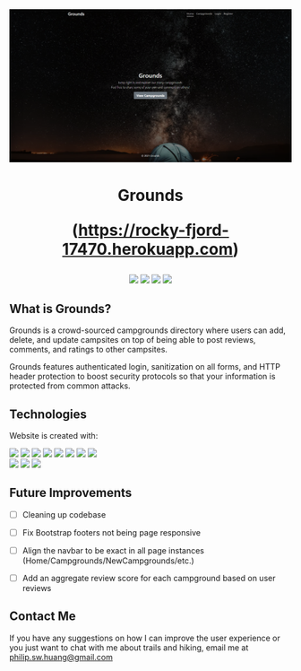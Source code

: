 <a href="https://rocky-fjord-17470.herokuapp.com/" alt="Grounds banner linking to website">
  <img src="https://github.com/PhilHuangSW/grounds/blob/master/banner.PNG" /></a>
  
<h1 align="center">Grounds 

(https://rocky-fjord-17470.herokuapp.com)</h1>

<p align="center">
  <img src="https://img.shields.io/badge/version-v1.5-blue" />
  <img src="https://img.shields.io/github/last-commit/PhilHuangSW/grounds" />
  <img src="https://img.shields.io/github/issues-raw/PhilHuangSW/grounds" />
  <img src="https://img.shields.io/github/issues-pr/PhilHuangSW/grounds" />
</p>

## What is Grounds?

Grounds is a crowd-sourced campgrounds directory where users can add, delete, and update campsites on top of being able to post reviews, comments, and ratings to other campsites. 

Grounds features authenticated login, sanitization on all forms, and HTTP header protection to boost security protocols so that your information is protected from common attacks.

## Technologies

Website is created with: 

<a href="https://nodejs.org/en/download/" alt="node version">
  <img src="https://img.shields.io/badge/Node.js-v14.15.0-green.svg" /></a>

<a href="https://docs.npmjs.com/downloading-and-installing-node-js-and-npm" alt="npm version">
  <img src="https://img.shields.io/badge/npm-v6.14.8-red.svg" /></a>
  
<a href="https://www.npmjs.com/package/express" alt="express version">
  <img src="https://img.shields.io/badge/express-v4.17.1-yellowgreen.svg" /></a>
  
<a href="https://www.mongodb.com/" alt="mongoDB version">
  <img src="https://img.shields.io/badge/MongoDB-v4.4.9-blue.svg" /></a>
  
<a href="https://ejs.co/" alt="ejs version">
  <img src="https://img.shields.io/badge/EJS-v3.1.6-orange.svg" /></a>
  
<a href="https://www.mapbox.com/" alt="mapbox version">
  <img src="https://img.shields.io/badge/MapBox-v0.12.1-lightgrey.svg" /></a>
  
<a href="https://cloudinary.com/" alt="cloudinary version">
  <img src="https://img.shields.io/badge/Cloudinary-v1.25.1-yellow.svg" /></a>  
  
<a href="" alt="Bootstrap">
  <img src="https://img.shields.io/badge/Bootstrap-v4.6.0-purple.svg" /></a><br>

<a href="" alt="JavaScript">
  <img src="https://img.shields.io/badge/JavaScript-yellow.svg" /></a>
  
<a href="" alt="HTML">
  <img src="https://img.shields.io/badge/HTML-red.svg" /></a>

<a href="" alt="CSS">
  <img src="https://img.shields.io/badge/CSS-blue.svg" /></a>



## Future Improvements

- [ ] Cleaning up codebase
- [ ] Fix Bootstrap footers not being page responsive
- [ ] Align the navbar to be exact in all page instances (Home/Campgrounds/NewCampgrounds/etc.)
- [ ] Add an aggregate review score for each campground based on user reviews


## Contact Me

If you have any suggestions on how I can improve the user experience or you just want to chat with me about trails and hiking, email me at philip.sw.huang@gmail.com
